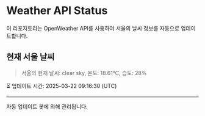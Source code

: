 
# Weather API Status

이 리포지토리는 OpenWeather API를 사용하여 서울의 날씨 정보를 자동으로 업데이트합니다.

## 현재 서울 날씨
> 서울의 현재 날씨: clear sky, 온도: 18.61°C, 습도: 28%

⏳ 업데이트 시간: 2025-03-22 09:16:30 (UTC)

---
자동 업데이트 봇에 의해 관리됩니다.

